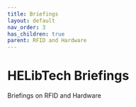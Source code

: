 ```yaml
---
title: Briefings
layout: default
nav_order: 3
has_children: true
parent: RFID and Hardware
---
```


# HELibTech Briefings

Briefings on RFID and Hardware
